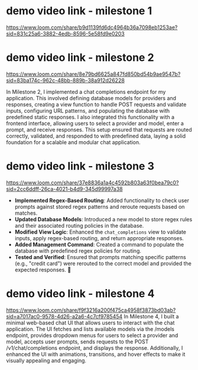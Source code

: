 
# demo video link - milestone 1
https://www.loom.com/share/b9d1139fd6dc4964b36a7098eb1253ae?sid=831c25a6-3882-4edb-8596-5e58fd9e0203
# demo video link - milestone 2
https://www.loom.com/share/8e79bd6625a847fd850bd54b9ae9547b?sid=83ba174c-962c-48bb-889b-38a912d26228

In Milestone 2, I implemented a chat completions endpoint for my application. This involved defining database models for providers and responses, creating a view function to handle POST requests and validate inputs, configuring URL patterns, and populating the database with predefined static responses. I also integrated this functionality with a frontend interface, allowing users to select a provider and model, enter a prompt, and receive responses. This setup ensured that requests are routed correctly, validated, and responded to with predefined data, laying a solid foundation for a scalable and modular chat application.
# demo video link - milestone 3
https://www.loom.com/share/37e8836a1a4c4592b803a63f0bea79c0?sid=2cc6ddff-26ca-4021-b4d9-345d99997a38

- **Implemented Regex-Based Routing**: Added functionality to check user prompts against stored regex patterns and reroute requests based on matches.
- **Updated Database Models**: Introduced a new model to store regex rules and their associated routing policies in the database.
- **Modified View Logic**: Enhanced the `chat_completions` view to validate inputs, apply regex-based routing, and return appropriate responses.
- **Added Management Command**: Created a command to populate the database with predefined regex policies for routing.
- **Tested and Verified**: Ensured that prompts matching specific patterns (e.g., "credit card") were rerouted to the correct model and provided the expected responses. 🚀
# demo video link - milestone 4
https://www.loom.com/share/f9f3216a200f475ca4958f3873bd03ab?sid=a7017ac0-9578-4d26-a2a6-4c7cf9785454
In Milestone 4, I built a minimal web-based chat UI that allows users to interact with the chat application. The UI fetches and lists available models via the /models endpoint, provides dropdown menus for users to select a provider and model, accepts user prompts, sends requests to the POST /v1/chat/completions endpoint, and displays the response. Additionally, I enhanced the UI with animations, transitions, and hover effects to make it visually appealing and engaging.
